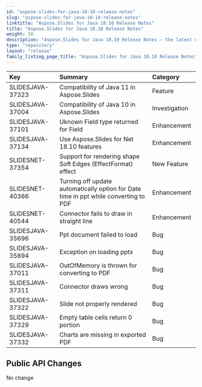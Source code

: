 ```yaml
---
id: "aspose-slides-for-java-18-10-release-notes"
slug: "aspose-slides-for-java-18-10-release-notes"
linktitle: "Aspose.Slides for Java 18.10 Release Notes"
title: "Aspose.Slides for Java 18.10 Release Notes"
weight: 30
description: "Aspose.Slides for Java 18.10 Release Notes – the latest updates and fixes."
type: "repository"
layout: "release"
family_listing_page_title: "Aspose.Slides for Java 18.10 Release Notes"
---
```


|**Key**|**Summary**|**Category**|
| :- | :- | :- |
|SLIDESJAVA-37323 |Compatibility of Java 11 in Aspose.Slides |Feature |
|SLIDESJAVA-37004 |Compatibility of Java 10 in Aspose.Slides |Investigation |
|SLIDESJAVA-37101 |Uknown Field type returned for Field |Enhancement |
|SLIDESJAVA-37134 |Use Aspose.Slides for Net 18.10 features |Enhancement |
|SLIDESNET-37354 |Support for rendering shape Soft Edges (EffectFormat) effect |New Feature |
|SLIDESNET-40366 |Turning off update automatically option for Date time in ppt while converting to PDF |Enhancement |
|SLIDESNET-40544 |Connector fails to draw in straight line |Enhancement |
|SLIDESJAVA-35696 |Ppt document failed to load |Bug |
|SLIDESJAVA-35894 |Exception on loading pptx |Bug |
|SLIDESJAVA-37011 |OutOfMemory is thrown for converting to PDF |Bug |
|SLIDESJAVA-37311 |Connector draws wrong |Bug |
|SLIDESJAVA-37322 |Slide not properly rendered |Bug |
|SLIDESJAVA-37329 |Empty table cells return 0 portion |Bug |
|SLIDESJAVA-37332 |Charts are missing in exported PDF|Bug |
## **Public API Changes**
No change
